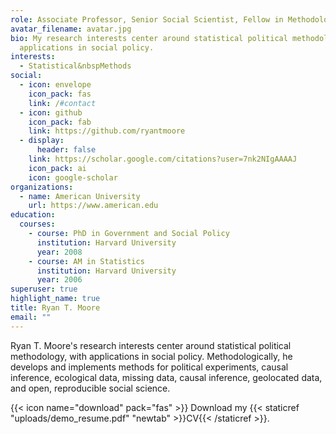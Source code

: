 ```yaml
---
role: Associate Professor, Senior Social Scientist, Fellow in Methodology
avatar_filename: avatar.jpg
bio: My research interests center around statistical political methodology, with
  applications in social policy.
interests:
  - Statistical&nbspMethods
social:
  - icon: envelope
    icon_pack: fas
    link: /#contact
  - icon: github
    icon_pack: fab
    link: https://github.com/ryantmoore
  - display:
      header: false
    link: https://scholar.google.com/citations?user=7nk2NIgAAAAJ
    icon_pack: ai
    icon: google-scholar
organizations:
  - name: American University
    url: https://www.american.edu
education:
  courses:
    - course: PhD in Government and Social Policy
      institution: Harvard University
      year: 2008
    - course: AM in Statistics
      institution: Harvard University
      year: 2006
superuser: true
highlight_name: true
title: Ryan T. Moore
email: ""
---
```

Ryan T. Moore's research interests center around statistical political methodology, with applications in social policy. Methodologically, he develops and implements methods for political experiments, causal inference, ecological data, missing data, causal inference, geolocated data, and open, reproducible social science.

{{< icon name="download" pack="fas" >}} Download my {{< staticref "uploads/demo_resume.pdf" "newtab" >}}CV{{< /staticref >}}.